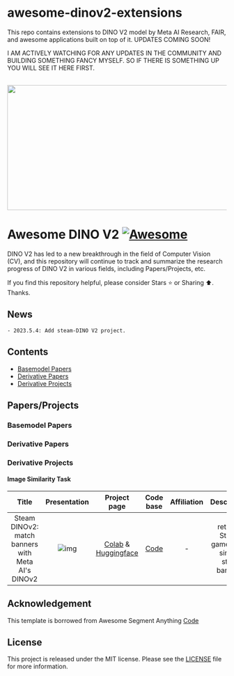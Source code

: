 # awesome-dinov2-extensions
This repo contains extensions to DINO V2 model by Meta AI Research, FAIR, and awesome applications built on top of it. 
UPDATES COMING SOON! 

I AM ACTIVELY WATCHING FOR ANY UPDATES IN THE COMMUNITY AND BUILDING SOMETHING FANCY MYSELF. SO IF THERE IS SOMETHING UP YOU WILL SEE IT HERE FIRST. 


<div align="center">
<br>
<image src="./imgs/teaser.png", width="600px", height="287px">
<br>
</div>
<!-- ![img](./imgs/teaser.png) -->

# Awesome DINO V2 [![Awesome](https://cdn.rawgit.com/sindresorhus/awesome/d7305f38d29fed78fa85652e3a63e154dd8e8829/media/badge.svg)](https://github.com/sindresorhus/awesome)
DINO V2 has led to a new breakthrough in the field of Computer Vision (CV), and this repository will continue to track and summarize the research progress of DINO V2 in various fields, including Papers/Projects, etc. 

If you find this repository helpful, please consider Stars ⭐ or Sharing ⬆️. Thanks.

## News
```
- 2023.5.4: Add steam-DINO V2 project. 
```

## Contents

- [Basemodel Papers](#basemodel-papers) 
- [Derivative Papers](#derivative-papers)
- [Derivative Projects](#derivative-projects) 

## Papers/Projects
### Basemodel Papers

### Derivative Papers

### Derivative Projects
#### Image Similarity Task 
| Title | Presentation|  Project page | Code base | Affiliation| Description|
|:---:|:---:|:---:|:---:| :---:| :---:|
| Steam DINOv2: match banners with Meta AI's DINOv2 | ![img](https://github.com/woctezuma/steam-DINOv2/wiki/img/illustration.jpg)|[Colab]() & [Huggingface](g) | [Code](https://github.com/woctezuma/steam-DINOv2.git) | - | retrieve Steam games with similar store banners| - | 


## Acknowledgement
This template is borrowed from Awesome Segment Anything [Code](https://github.com/Hedlen/awesome-segment-anything.git)

## License
This project is released under the MIT license. Please see the [LICENSE](LICENSE) file for more information.



